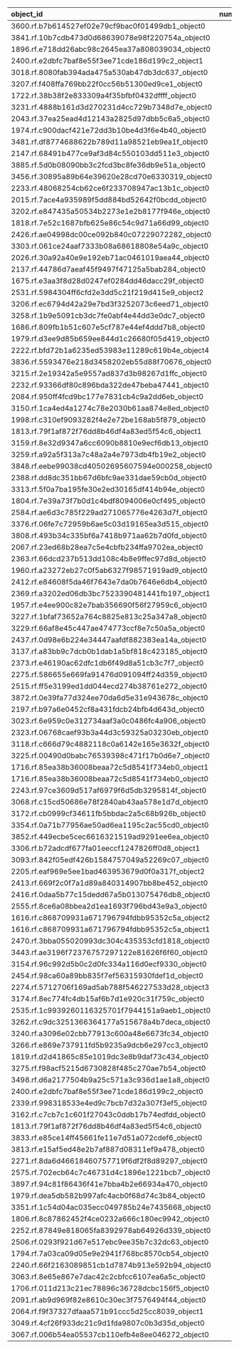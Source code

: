 | object_id                                        |   num_queries |   top1_rate |   top5_rate |   mean_rank |   median_rank |
|:-------------------------------------------------|--------------:|------------:|------------:|------------:|--------------:|
| 3600.rf.b7b614527ef02e79cf9bac0f01499db1_object0 |             3 |           1 |    1        |      1      |           1   |
| 3841.rf.10b7cdb473d0d68639078e98f220754a_object0 |             3 |           1 |    1        |      1      |           1   |
| 1896.rf.e718dd26abc98c2645ea37a808039034_object0 |             2 |           1 |    1        |      1      |           1   |
| 2400.rf.e2dbfc7baf8e55f3ee71cde186d199c2_object1 |             2 |           1 |    1        |      1      |           1   |
| 3018.rf.8080fab394ada475a530ab47db3dc637_object0 |             2 |           1 |    1        |      1      |           1   |
| 3207.rf.f408ffa769bb22f0cc56b51300ed9ce1_object0 |             2 |           1 |    1        |      1      |           1   |
| 1722.rf.38b38f2e833309a4f35bfbf0432dffff_object0 |             1 |           1 |    1        |      1      |           1   |
| 3231.rf.4888b161d3d270231d4cc729b7348d7e_object0 |             1 |           1 |    1        |      1      |           1   |
| 2043.rf.37ea25ead4d12143a2825d97dbb5c6a5_object0 |             1 |           1 |    1        |      1      |           1   |
| 1974.rf.c900dacf421e72dd3b10be4d3f6e4b40_object0 |             1 |           1 |    1        |      1      |           1   |
| 3481.rf.df8774688622b789d11a98521eb9ea1f_object0 |             1 |           1 |    1        |      1      |           1   |
| 2147.rf.68491b477ce9af3d84c550103dd511e3_object0 |             1 |           1 |    1        |      1      |           1   |
| 3885.rf.5d0b08090bb3c2fcd3bc8fe36db9e51a_object0 |             1 |           1 |    1        |      1      |           1   |
| 3456.rf.30895a89b64e39620e28cd70e6330319_object0 |             1 |           1 |    1        |      1      |           1   |
| 2233.rf.48068254cb62ce6f233708947ac13b1c_object0 |             1 |           1 |    1        |      1      |           1   |
| 2015.rf.7ace4a935989f5dd884bd52642f0bcdd_object0 |             1 |           1 |    1        |      1      |           1   |
| 3202.rf.e847435a50534b2273e1e2b8177f946e_object0 |             1 |           1 |    1        |      1      |           1   |
| 1818.rf.7e52c1687bfb625e86c54c9d71a66d99_object0 |             1 |           1 |    1        |      1      |           1   |
| 2426.rf.ae04998dc00ce092b840c07229072282_object0 |             1 |           1 |    1        |      1      |           1   |
| 3303.rf.061ce24aaf7333b08a68618808e54a9c_object0 |             1 |           1 |    1        |      1      |           1   |
| 2026.rf.30a92a40e9e192eb71ac0461019aea44_object0 |             1 |           1 |    1        |      1      |           1   |
| 2137.rf.44786d7aeaf45f9497f47125a5bab284_object0 |             1 |           1 |    1        |      1      |           1   |
| 1675.rf.e3aa3f8d28d0247ef0284dd46dacc29f_object0 |             1 |           1 |    1        |      1      |           1   |
| 2531.rf.5984304ff6cfd2e3dd5c21f219d415e9_object2 |             1 |           1 |    1        |      1      |           1   |
| 3206.rf.ec6794d42a29e7bd3f3252073c6eed71_object0 |             1 |           1 |    1        |      1      |           1   |
| 3258.rf.1b9e5091cb3dc7fe0abf4e44dd3e0dc7_object0 |             1 |           1 |    1        |      1      |           1   |
| 1686.rf.809fb1b51c607e5cf787e44ef4ddd7b8_object0 |             1 |           1 |    1        |      1      |           1   |
| 1979.rf.d3ee9d85b659ee844d1c26680f05d419_object0 |             1 |           1 |    1        |      1      |           1   |
| 2222.rf.bfd72b1a6235ed53983e11289c619b4e_object4 |             1 |           1 |    1        |      1      |           1   |
| 3836.rf.5593476e218d3458202eb55d88f70676_object0 |             1 |           1 |    1        |      1      |           1   |
| 3215.rf.2e19342a5e9557ad837d3b98267d1ffc_object0 |             1 |           1 |    1        |      1      |           1   |
| 2232.rf.93366df80c896bda322de47beba47441_object0 |             1 |           1 |    1        |      1      |           1   |
| 2084.rf.950ff4fcd9bc177e7831cb4c9a2dd6eb_object0 |             1 |           1 |    1        |      1      |           1   |
| 3150.rf.1ca4ed4a1274c78e2030b61aa874e8ed_object0 |             1 |           1 |    1        |      1      |           1   |
| 1998.rf.c310ef9093282f4e2e72be168ab5f879_object0 |             1 |           1 |    1        |      1      |           1   |
| 1813.rf.79f1af872f76dd8b46df4a83ed5f54c6_object1 |             1 |           1 |    1        |      1      |           1   |
| 3159.rf.8e32d9347a6cc6090b8810e9ecf6db13_object0 |             1 |           1 |    1        |      1      |           1   |
| 3259.rf.a92a5f313a7c48a2a4e7973db4fb19e2_object0 |             1 |           1 |    1        |      1      |           1   |
| 3848.rf.eebe99038cd40502695607594e000258_object0 |             1 |           1 |    1        |      1      |           1   |
| 2388.rf.dd8dc351bb67d6bfc9ae331dae59cb0d_object0 |             1 |           1 |    1        |      1      |           1   |
| 3313.rf.5f0a7ba195fe30e2ed30165df414b94e_object0 |             1 |           1 |    1        |      1      |           1   |
| 1804.rf.7e39a73f7b0d1c4bdf8094006e0cf495_object0 |             1 |           1 |    1        |      1      |           1   |
| 2584.rf.ae6d3c785f229ad271065776e4263d7f_object0 |             1 |           1 |    1        |      1      |           1   |
| 3376.rf.06fe7c72959b6ae5c03d19165ea3d515_object0 |             1 |           1 |    1        |      1      |           1   |
| 3808.rf.493b34c335bf6a7418b971aa62b7d0fd_object0 |             1 |           1 |    1        |      1      |           1   |
| 2067.rf.23ed68b28ea7c5e4cbfb234ffa9702ea_object0 |             1 |           1 |    1        |      1      |           1   |
| 2363.rf.66dcd237b513dd108c4b8e9ffec97d8d_object0 |             1 |           1 |    1        |      1      |           1   |
| 1960.rf.a23272eb27c0f5ab6327f98571919ad9_object0 |             1 |           1 |    1        |      1      |           1   |
| 2412.rf.e84608f5da46f7643e7da0b7646e6db4_object0 |             1 |           1 |    1        |      1      |           1   |
| 2369.rf.a3202ed06db3bc7523390481441fb197_object1 |             1 |           1 |    1        |      1      |           1   |
| 1957.rf.e4ee900c82e7bab356690f56f27959c6_object0 |             1 |           1 |    1        |      1      |           1   |
| 3227.rf.1bfaf73652a764c8825e813c25a347a8_object0 |             1 |           1 |    1        |      1      |           1   |
| 3229.rf.66af8e45c447ae474773ccf8e7c50a5a_object0 |             1 |           1 |    1        |      1      |           1   |
| 2437.rf.0d98e6b224e34447aafdf882383ea14a_object0 |             1 |           1 |    1        |      1      |           1   |
| 3137.rf.a83bb9c7dcb0b1dab1a5bf818c423185_object0 |             1 |           1 |    1        |      1      |           1   |
| 2373.rf.e46190ac62dfc1db6f49d8a51cb3c7f7_object0 |             1 |           1 |    1        |      1      |           1   |
| 2275.rf.586655e669fa91476d091094ff24d359_object0 |             1 |           1 |    1        |      1      |           1   |
| 2515.rf.ff5e3199ed1dd044ecd274b38761e272_object0 |             1 |           1 |    1        |      1      |           1   |
| 3872.rf.0e39fa77d324ee70da6d5e31e943678c_object0 |             1 |           1 |    1        |      1      |           1   |
| 2197.rf.b97a6e0452cf8a431fdcb24bfb4d643d_object0 |             1 |           1 |    1        |      1      |           1   |
| 3023.rf.6e959c0e312734aaf3a0c0486fc4a906_object0 |             1 |           1 |    1        |      1      |           1   |
| 2323.rf.06768caef93b3a44d3c59325a03230eb_object0 |             1 |           1 |    1        |      1      |           1   |
| 3118.rf.c666d79c4882118c0a6142e165e3632f_object0 |             1 |           1 |    1        |      1      |           1   |
| 3225.rf.00490d0babc76539398c471f17b0d6e7_object0 |             1 |           1 |    1        |      1      |           1   |
| 1716.rf.85ea38b36008beaa72c5d8541f734eb0_object1 |             1 |           1 |    1        |      1      |           1   |
| 1716.rf.85ea38b36008beaa72c5d8541f734eb0_object0 |             1 |           1 |    1        |      1      |           1   |
| 2243.rf.97ce3609d517af6979f6d5db3295814f_object0 |             1 |           1 |    1        |      1      |           1   |
| 3068.rf.c15cd50686e78f2840ab43aa578e1d7d_object0 |             3 |           0 |    0.333333 |     24.6667 |          17   |
| 3172.rf.cb0999cf34611fb5bbdac2a5c68b926b_object0 |             2 |           0 |    0        |     13      |          13   |
| 3354.rf.0a71b77956ae50ad6ea1195c2ac55cd0_object0 |             2 |           0 |    0        |     30.5    |          30.5 |
| 3852.rf.449ecbe5cec6616321519ad9291ee6ea_object0 |             2 |           0 |    0        |     44      |          44   |
| 3306.rf.b72adcdf677fa01eeccf1247826ff0d8_object1 |             2 |           0 |    0        |     12.5    |          12.5 |
| 3093.rf.842f05edf426b1584757049a52269c07_object0 |             1 |           0 |    0        |      7      |           7   |
| 2205.rf.eaf969e5ee1bad463953679d0f0a317f_object2 |             1 |           0 |    1        |      3      |           3   |
| 2413.rf.669f2c0f7a1d89a840314907bb8be452_object0 |             1 |           0 |    1        |      2      |           2   |
| 2416.rf.0daa5b77c15dedd67a5b013075476db8_object0 |             1 |           0 |    1        |      2      |           2   |
| 2555.rf.8ce6a08bbea2d1ea1693f796bd43e9a3_object0 |             1 |           0 |    1        |      2      |           2   |
| 1616.rf.c868709931a671796794fdbb95352c5a_object2 |             1 |           0 |    0        |      6      |           6   |
| 1616.rf.c868709931a671796794fdbb95352c5a_object1 |             1 |           0 |    1        |      3      |           3   |
| 2470.rf.3bba055020993dc304c435353cfd1818_object0 |             1 |           0 |    1        |      2      |           2   |
| 3443.rf.ae3196f72376757297122e81626f6f60_object0 |             1 |           0 |    1        |      4      |           4   |
| 3154.rf.96c992d5b0c2d0fc334a116d0ecf9330_object0 |             1 |           0 |    0        |      9      |           9   |
| 2454.rf.98ca60a89bb835f7ef56315930fdef1d_object0 |             1 |           0 |    0        |     12      |          12   |
| 2274.rf.5712706f169ad5ab788f546227533d28_object3 |             1 |           0 |    0        |     20      |          20   |
| 3174.rf.8ec774fc4db15af6b7d1e920c31f759c_object0 |             1 |           0 |    0        |      7      |           7   |
| 2535.rf.1c9939260116325701f7944151a9aeb1_object0 |             1 |           0 |    1        |      4      |           4   |
| 3262.rf.c9dc3251366364177a515678a4b7deca_object0 |             1 |           0 |    1        |      4      |           4   |
| 3240.rf.a3096e02cbb77913c600a48e6673fc34_object0 |             1 |           0 |    0        |     46      |          46   |
| 3266.rf.e869e737911fd5b9235a9dcb6e297cc3_object0 |             1 |           0 |    0        |      8      |           8   |
| 1819.rf.d2d41865c85e1019dc3e8b9daf73c434_object0 |             1 |           0 |    0        |     22      |          22   |
| 3275.rf.f98acf5215d6730828f485c270ae7b54_object0 |             1 |           0 |    0        |     14      |          14   |
| 3498.rf.d6a2177504b9a25c571a3c936d1ae1a8_object0 |             1 |           0 |    0        |     28      |          28   |
| 2400.rf.e2dbfc7baf8e55f3ee71cde186d199c2_object0 |             1 |           0 |    1        |      2      |           2   |
| 2339.rf.998318533e4ed9c7bcb7d32a307f3ef5_object0 |             1 |           0 |    0        |    118      |         118   |
| 3162.rf.c7cb7c1c601f27043c0ddb17b74edfdd_object0 |             1 |           0 |    1        |      4      |           4   |
| 1813.rf.79f1af872f76dd8b46df4a83ed5f54c6_object0 |             1 |           0 |    0        |     46      |          46   |
| 3833.rf.e85ce14ff45661fe11e7d51a072cdef6_object0 |             1 |           0 |    1        |      2      |           2   |
| 3813.rf.e15af5ed48e2b7af887d08311ef9a478_object0 |             1 |           0 |    0        |     41      |          41   |
| 2271.rf.8da6d46618460757719f6df2f8d89297_object0 |             1 |           0 |    1        |      3      |           3   |
| 2575.rf.702ecb64c7c46731d4c1896e1221bcb7_object0 |             1 |           0 |    1        |      4      |           4   |
| 3897.rf.94c81f86436f41e7bba4b2e66934a470_object0 |             1 |           0 |    1        |      2      |           2   |
| 1979.rf.dea5db582b997afc4acb0f68d74c3b84_object0 |             1 |           0 |    1        |      2      |           2   |
| 3351.rf.1c54d04ac035ecc049785b24e7435668_object0 |             1 |           0 |    1        |      4      |           4   |
| 1806.rf.8c87862452f4ce0232a666c180ec9942_object0 |             1 |           0 |    1        |      3      |           3   |
| 2252.rf.87849e818065fa8392978ab64926d339_object0 |             1 |           0 |    1        |      2      |           2   |
| 2506.rf.0293f921d67e517ebc9ee35b7c32dc63_object0 |             1 |           0 |    0        |      6      |           6   |
| 1794.rf.7a03ca09d05e9e2941f768bc8570cb54_object0 |             1 |           0 |    1        |      2      |           2   |
| 2240.rf.66f2163089851cb1d7874b913e592b94_object0 |             1 |           0 |    0        |      7      |           7   |
| 3063.rf.8e65e867e7dac42c2cbfcc6107ea6a5c_object0 |             1 |           0 |    1        |      2      |           2   |
| 1706.rf.011d213c21ec78896c36728dcbc156f5_object0 |             1 |           0 |    1        |      5      |           5   |
| 2091.rf.ab9d969f82e8610c30ec3f7576494f44_object0 |             1 |           0 |    1        |      2      |           2   |
| 2064.rf.f9f37327dfaaa571b91ccc5d25cc8039_object1 |             1 |           0 |    1        |      3      |           3   |
| 3049.rf.4cf26f933dc21c9d1fda9807c0b3d35d_object0 |             1 |           0 |    0        |     18      |          18   |
| 3067.rf.006b54ea05537cb110efb4e8ee046272_object0 |             1 |           0 |    1        |      3      |           3   |